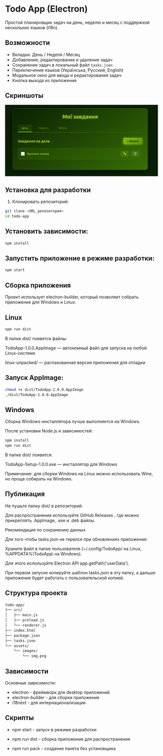 # Todo App (Electron)

Простой планировщик задач на день, неделю и месяц с поддержкой нескольких языков (i18n).

## Возможности

- Вкладки: День / Неделя / Месяц
- Добавление, редактирование и удаление задач
- Сохранение задач в локальный файл `tasks.json`
- Переключение языков (Українська, Русский, English)
- Модальное окно для ввода и редактирования задач
- Кнопка выхода из приложения

## Скриншоты

![Скриншот](./assets/images/img.png)

## Установка для разработки

1. Клонировать репозиторий:

```bash
git clone <URL_репозитория>
cd todo-app
```

## Установить зависимости:

```bash
npm install
```

## Запустить приложение в режиме разработки:

```bash
npm start
```

## Сборка приложения

Проект использует electron-builder, который позволяет собрать приложение для Windows и Linux.

## Linux

```bash
npm run dist
```

В папке dist/ появятся файлы:

TodoApp-1.0.0.AppImage — автономный файл для запуска на любой Linux-системе

linux-unpacked/ — распакованная версия приложения для отладки

## Запуск AppImage:

```bash
chmod +x dist/TodoApp-1.0.0.AppImage
./dist/TodoApp-1.0.0.AppImage
```

## Windows

Сборка Windows-инсталлятора лучше выполняется на Windows.

После установки Node.js и зависимостей:

```bash
npm install
npm run dist
```

В папке dist/ появится:

TodoApp-Setup-1.0.0.exe — инсталлятор для Windows

Примечание: для сборки Windows на Linux можно использовать Wine, но проще собирать на Windows.

## Публикация

Не пушьте папку dist/ в репозиторий.

Для распространения используйте GitHub Releases
, где можно прикреплять .AppImage, .exe и .deb файлы.

Рекомендация по сохранению данных

Для того чтобы tasks.json не терялся при обновлениях приложения:

Храните файл в папке пользователя (~/.config/TodoApp/ на Linux, %APPDATA%\TodoApp\ на Windows).

Для этого используйте Electron API app.getPath('userData').

При первом запуске копируйте шаблон tasks.json в эту папку, а дальше приложение будет работать с пользовательской копией.

## Структура проекта

```bash
todo-app/
├── src/
│   ├── main.js
│   ├── preload.js
│   └── renderer.js
├── index.html
├── package.json
├── tasks.json
└── assets/
    └── images/
        └── img.png
```

## Зависимости

Основные зависимости:

- electron - фреймворк для desktop приложений
- electron-builder - для сборки приложения
- i18next - для интернационализации

## Скрипты

- npm start - запуск в режиме разработки

- npm run dist - сборка приложения для распространения

- npm run pack - создание пакета без установщика
